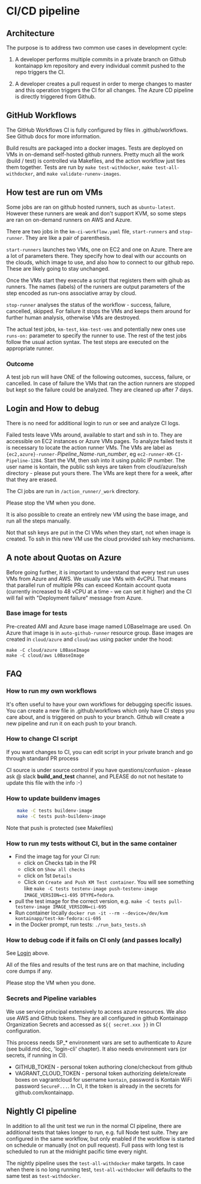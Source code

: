 # CI/CD pipeline

## Architecture

The purpose is to address two common use cases in development cycle:

1. A developer performs multiple commits in a private branch on Github kontainapp km repository and every individual commit pushed to the repo triggers the CI.

2. A developer creates a pull request in order to merge changes to master and this operation triggers the CI for all changes. The Azure CD pipeline is directly triggered from Github.

## GitHub Workflows

The GitHub Workflows CI is fully configured by files in .github/workflows. See Github docs for more information.

Build results are packaged into a docker images.
Tests are deployed on VMs in on-demand self-hosted github runners.
Pretty much all the work (build / test) is controlled via Makefiles, and the action workflow just ties them together.
Tests are run by `make test-withdocker`, `make test-all-withdocker`, and `make validate-runenv-images`.

## How test are run om VMs

Some jobs are ran on github hosted runners, such as `ubuntu-latest`.
However these runners are weak and don't support KVM,
so some steps are ran on on-demand runners on AWS and Azure.

There are two jobs in the `km-ci-workflow.yaml` file, `start-runners` and `stop-runner`.
They are like a pair of parenthesis.

`start-runners` launches two VMs, one on EC2 and one on Azure.
There are a lot of parameters there.
They specify how to deal with our accounts on the clouds, which image to use,
and also how to connect to our github repo.
These are likely going to stay unchanged.

Once the VMs start they execute a script that registers them with gihub as runners.
The names (labels) of the runners are output parameters of the step encoded as run-ons associative array by cloud.

`stop-runner` analyses the status of the workflow - success, failure, cancelled, skipped.
For failure it stops the VMs and keeps them around for further human analysis, otherwise VMs are destroyed.

The actual test jobs, `km-test`, `kkm-test-vms` and potentially new ones use `runs-on:` parameter to specify the runner to use.
The rest of the test jobs follow the usual action syntax.
The test steps are executed on the appropriate runner.

### Outcome

A test job run will have ONE of the following outcomes,
success, failure, or cancelled.
In case of failure the VMs that ran the action runners are stopped but kept so the failure could be analyzed.
They are cleaned up after 7 days.

## Login and How to debug

There is no need for additional login to run or see and analyze CI logs.

Failed tests leave VMs around, available to start and ssh in to.
They are accessible on EC2 instances or Azure VMs pages.
To analyze failed tests it is necessary to locate the action runner VMs.
The VMs are label as `{ec2,azure}-runner-`*Pipeline_Name*`-`*run_number*, eg `ec2-runner-KM-CI-Pipeline-1284`.
Start the VM, then ssh into it using public IP number.
The user name is kontain, the public ssh keys are taken from cloud/azure/ssh directory - please put yours there.
The VMs are kept there for a week, after that they are erased.

The CI jobs are run in `/action_runner/_work` directory.

Please stop the VM when you done.

It is also possible to create an entirely new VM using the base image,
and run all the steps manually.

Not that ssh keys are put in the CI VMs when they start, not when image is created.
To ssh in this new VM use the cloud provided ssh key mechanisms.

## A note about Quotas on Azure

Before going further, it is important to understand that every test run uses VMs from Azure and AWS. We usually use VMs with 4vCPU. That means that parallel run of multiple PRs can exceed Kontain account quota (currently increased to 48 vCPU at a time - we can set it higher) and the CI will fail with "Deployment failure" message from Azure.

### Base image for tests

Pre-created AMI and Azure base image named L0BaseImage are used.
On Azure that image is in `auto-github-runner` resource group.
Base images are created in `cloud/azure` and `cloud/aws` using packer under the hood:
```
make -C cloud/azure L0BaseImage
make -C cloud/aws L0BaseImage
```

## FAQ

### How to run my own workflows

It's often useful to have your own workflows for debugging specific issues. You can create a new file in .github/workflows which only have CI steps you care about, and is triggered on push to your branch. Github will create a new pipeline and run it on each push to your branch.
### How to change CI script

If you want changes to CI, you can edit script in your private branch and go through standard PR process

CI source is under source control if you have questions/confusion - please ask @ slack **build\_and\_test** channel, and PLEASE do not not hesitate to update this file with the info :-)

### How to update buildenv images

```sh
    make -C tests buildenv-image
    make -C tests push-buildenv-image
```

Note that push is protected (see Makefiles)

### How to run my tests without CI, but in the same container

* Find the image tag for your CI run:
  * click on Checks tab in the PR
  * click on `Show all checks`
  * click on 1st `Details`
  * Click on `Create and Push KM Test container`. You will see something like `make -C tests testenv-image push-testenv-image IMAGE_VERSION=ci-695 DTYPE=fedora`.
* pull the test image for the correct version, e.g. `make -C tests pull-testenv-image IMAGE_VERSION=ci-695`
* Run container locally `docker run -it --rm --device=/dev/kvm kontainapp/test-km-fedora:ci-695`
* in the Docker prompt, run tests: `./run_bats_tests.sh`

### How to debug code if it fails on CI only (and passes locally)

See [Login](#login) above.

All of the files and results of the test runs are on that machine,
including core dumps if any.

Please stop the VM when you done.

### Secrets and Pipeline variables

We use service principal extensively to access azure resources.
We also use AWS and Github tokens.
They are all configured in github Kontainapp Organization Secrets and accessed as `${{ secret.xxx }}` in CI configuration.

This process needs SP_* environment vars are set to authenticate to Azure (see build.md doc, 'login-cli' chapter).
It also needs environment vars (or secrets, if running in CI).

* GITHUB_TOKEN - personal token authoring clone/checkout from github
* VAGRANT_CLOUD_TOKEN - personal token authorizing delete/create boxes on vagrantcloud for username `kontain`, password is Kontain WiFi password `SecureF...`. In CI, it the token is already in the secrets for github.com/kontainapp.

## Nightly CI pipeline

In addition to all the unit test we run in the normal CI pipeline, there are
additional tests that takes longer to run, e.g. full Node test suite.
 They are configured in the same workflow, but only enabled if the workflow is started on schedule or manually (not on pull request).
Full pass with long test is scheduled to run at the midnight pacific time every night.

The nightly pipeline uses the `test-all-withdocker` make targets.
In case when there is no long running test,
`test-all-withdocker` will defaults to the same test as `test-withdocker`.
